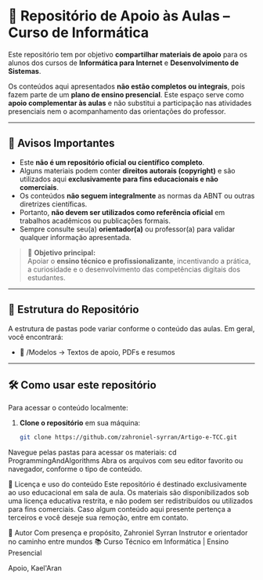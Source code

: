 # 📘 Repositório de Apoio às Aulas – Curso de Informática

Este repositório tem por objetivo **compartilhar materiais de apoio** para os alunos dos cursos de **Informática para Internet** e **Desenvolvimento de Sistemas**.

Os conteúdos aqui apresentados **não estão completos ou integrais**, pois fazem parte de um **plano de ensino presencial**. Este espaço serve como **apoio complementar às aulas** e não substitui a participação nas atividades presenciais nem o acompanhamento das orientações do professor.

---

## 📌 Avisos Importantes

- Este **não é um repositório oficial ou científico completo**.
- Alguns materiais podem conter **direitos autorais (copyright)** e são utilizados aqui **exclusivamente para fins educacionais e não comerciais**.
- Os conteúdos **não seguem integralmente** as normas da ABNT ou outras diretrizes científicas.
- Portanto, **não devem ser utilizados como referência oficial** em trabalhos acadêmicos ou publicações formais.
- Sempre consulte seu(a) **orientador(a)** ou professor(a) para validar qualquer informação apresentada.

> 🎯 **Objetivo principal:**  
> Apoiar o **ensino técnico e profissionalizante**, incentivando a prática, a curiosidade e o desenvolvimento das competências digitais dos estudantes.

---

## 📂 Estrutura do Repositório

A estrutura de pastas pode variar conforme o conteúdo das aulas. Em geral, você encontrará:

- 📁 /Modelos → Textos de apoio, PDFs e resumos


---

## 🛠️ Como usar este repositório

Para acessar o conteúdo localmente:

1. **Clone o repositório** em sua máquina:
   ```bash ou CMD
   git clone https://github.com/zahroniel-syrran/Artigo-e-TCC.git
Navegue pelas pastas para acessar os materiais:
cd ProgrammingAndAlgorithms
Abra os arquivos com seu editor favorito ou navegador, conforme o tipo de conteúdo.

📖 Licença e uso do conteúdo
Este repositório é destinado exclusivamente ao uso educacional em sala de aula.
Os materiais são disponibilizados sob uma licença educativa restrita, e não podem ser redistribuídos ou utilizados para fins comerciais.
Caso algum conteúdo aqui presente pertença a terceiros e você deseje sua remoção, entre em contato.

👤 Autor
Com presença e propósito,
Zahroniel Syrran
Instrutor e orientador no caminho entre mundos
📚 Curso Técnico em Informática | Ensino Presencial

Apoio,
Kael'Aran

